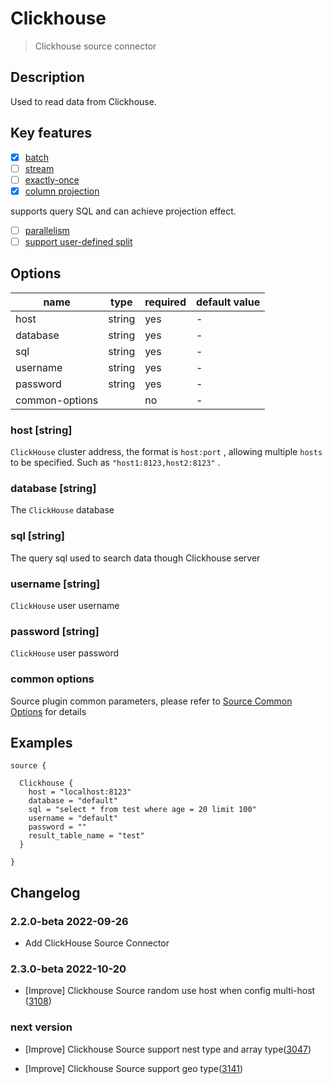 # Clickhouse

> Clickhouse source connector

## Description

Used to read data from Clickhouse.

## Key features

- [x] [batch](../../concept/connector-v2-features.md)
- [ ] [stream](../../concept/connector-v2-features.md)
- [ ] [exactly-once](../../concept/connector-v2-features.md)
- [x] [column projection](../../concept/connector-v2-features.md)

supports query SQL and can achieve projection effect.

- [ ] [parallelism](../../concept/connector-v2-features.md)
- [ ] [support user-defined split](../../concept/connector-v2-features.md)

## Options

|      name      |  type  | required | default value |
|----------------|--------|----------|---------------|
| host           | string | yes      | -             |
| database       | string | yes      | -             |
| sql            | string | yes      | -             |
| username       | string | yes      | -             |
| password       | string | yes      | -             |
| common-options |        | no       | -             |

### host [string]

`ClickHouse` cluster address, the format is `host:port` , allowing multiple `hosts` to be specified. Such as `"host1:8123,host2:8123"` .

### database [string]

The `ClickHouse` database

### sql [string]

The query sql used to search data though Clickhouse server

### username [string]

`ClickHouse` user username

### password [string]

`ClickHouse` user password

### common options

Source plugin common parameters, please refer to [Source Common Options](common-options.md) for details

## Examples

```hocon
source {
  
  Clickhouse {
    host = "localhost:8123"
    database = "default"
    sql = "select * from test where age = 20 limit 100"
    username = "default"
    password = ""
    result_table_name = "test"
  }
  
}
```

## Changelog

### 2.2.0-beta 2022-09-26

- Add ClickHouse Source Connector

### 2.3.0-beta 2022-10-20

- [Improve] Clickhouse Source random use host when config multi-host ([3108](https://github.com/apache/seatunnel/pull/3108))

### next version

- [Improve] Clickhouse Source support nest type and array type([3047](https://github.com/apache/seatunnel/pull/3047))

- [Improve] Clickhouse Source support geo type([3141](https://github.com/apache/seatunnel/pull/3141))

